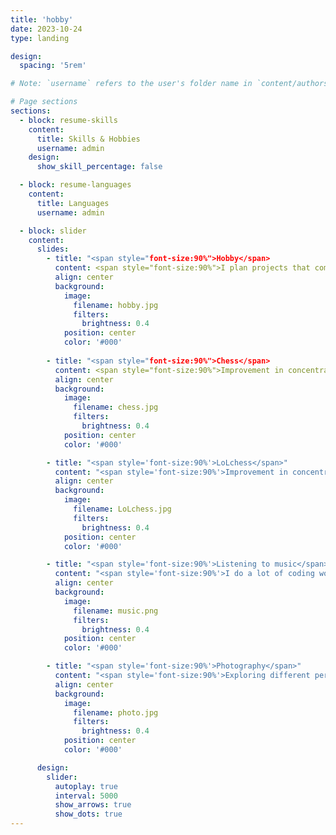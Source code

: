```yaml
---
title: 'hobby'
date: 2023-10-24
type: landing

design:
  spacing: '5rem'

# Note: `username` refers to the user's folder name in `content/authors/`

# Page sections
sections:
  - block: resume-skills
    content:
      title: Skills & Hobbies
      username: admin
    design:
      show_skill_percentage: false

  - block: resume-languages
    content:
      title: Languages
      username: admin

  - block: slider
    content:
      slides:
        - title: "<span style="font-size:90%">Hobby</span>
          content: <span style="font-size:90%">I plan projects that combine my hobbies.<span style="font-size:90%">
          align: center
          background:
            image:
              filename: hobby.jpg
              filters:
                brightness: 0.4
            position: center
            color: '#000'
      
        - title: "<span style="font-size:90%">Chess</span>
          content: <span style="font-size:90%">Improvement in concentration and quick decision-making.<span style="font-size:90%">
          align: center
          background:
            image:
              filename: chess.jpg
              filters:
                brightness: 0.4
            position: center
            color: '#000'

        - title: "<span style='font-size:90%'>LoLchess</span>"
          content: "<span style='font-size:90%'>Improvement in concentration and quick decision-making.</span style="font-size:90%">"
          align: center
          background:
            image:
              filename: LoLchess.jpg
              filters:
                brightness: 0.4
            position: center
            color: '#000'

        - title: "<span style='font-size:90%'>Listening to music</span>"
          content: "<span style='font-size:90%'>I do a lot of coding work while listening to music.</span>"
          align: center
          background:
            image:
              filename: music.png
              filters:
                brightness: 0.4
            position: center
            color: '#000'

        - title: "<span style='font-size:90%'>Photography</span>"
          content: "<span style='font-size:90%'>Exploring different perspectives</span>"
          align: center
          background:
            image:
              filename: photo.jpg
              filters:
                brightness: 0.4
            position: center
            color: '#000'

      design:
        slider:
          autoplay: true
          interval: 5000
          show_arrows: true
          show_dots: true  
---
```

